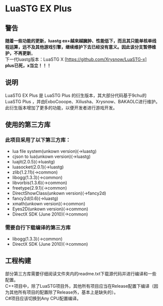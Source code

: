 # LuaSTG EX Plus  
  
## 警告  
**随着一些功能的更新，luastg ex+越来越臃肿、性能低下，而且其只能单核单线程运算，远不及其他游戏引擎，继续维护下去已经没有意义。因此该分支暂停维护，不再更新**。  
下一代luastg版本：LuaSTG X [https://github.com/Xrysnow/LuaSTG-x]  
**plus已死，x当立！！！**  
  
## 说明  
  
LuaSTG EX Plus 是 LuaSTG Plus 的衍生版本，其大部分代码基于9chu的 LuaSTG Plus ，并由ExboCooope、Xiliusha、Xrysnow、BAKAOLC进行维护。此衍生版本增加了更多的功能，以便开发者进行游戏开发。  
  
## 使用的第三方库  
  
### 此项目采用了以下第三方库：  
  
* lua file system(unkown version)(->luastg)  
* cjson to lua(unkown version)(->luastg)  
* luajit(2.0.5)(->luastg)  
* luasocket(2.0.1)(->luastg)  
* zlib(1.2.11)(->common)  
* libogg(1.3.3)(->common)  
* libvorbis(1.3.6)(->common)  
* freetype(2.9.1)(->common)  
* DirectShowClass(unkown version)(->fancy2d)  
* fancy2d(0.6)(->luastg)  
* xmath(unkown version)(->common)  
* Eyes2D(unkown version)(->common)  
* DirectX SDK (June 2010)(->common)  
  
### 需要自行下载编译的第三方库  
  
* libogg(1.3.3)(->common)  
* DirectX SDK (June 2010)(->common)  
  
## 工程构建  
  
部分第三方库需要仔细阅读文件夹内的readme.txt下载源代码并进行编译和一些配置。  
C++项目中，除了LuaSTG项目外，其他所有项目应当在Release配置下编译（因为其他所有项目的配置除了Release外，基本上是缺失的）。  
C#项目应该切换到Any CPU配置编译。  
  
